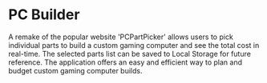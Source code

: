 ﻿# PC Builder
 
 A remake of the popular website 'PCPartPicker' allows users to pick individual parts
to build a custom gaming computer and see the total cost in real-time. The selected
parts list can be saved to Local Storage for future reference. The application offers
an easy and efficient way to plan and budget custom gaming computer builds.
